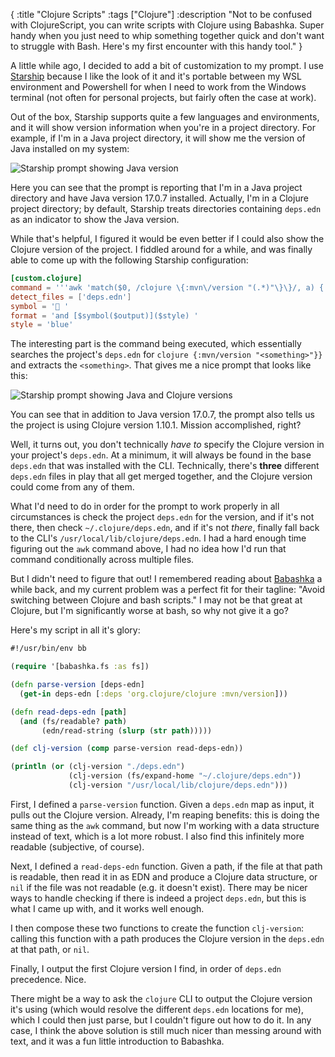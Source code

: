 {
:title "Clojure Scripts"
:tags ["Clojure"]
:description "Not to be confused with ClojureScript, you can write scripts with Clojure using Babashka. Super handy when you just need to whip something together quick and don't want to struggle with Bash. Here's my first encounter with this handy tool."
}

A little while ago, I decided to add a bit of customization to my prompt. I use [Starship](https://starship.rs/) because I like the look of it and it's portable between my WSL environment and Powershell for when I need to work from the Windows terminal (not often for personal projects, but fairly often the case at work).

Out of the box, Starship supports quite a few languages and environments, and it will show version information when you're in a project directory. For example, if I'm in a Java project directory, it will show me the version of Java installed on my system:

![Starship prompt showing Java version](../img/starship-java.gif)

Here you can see that the prompt is reporting that I'm in a Java project directory and have Java version 17.0.7 installed. Actually, I'm in a Clojure project directory; by default, Starship treats directories containing `deps.edn` as an indicator to show the Java version.

While that's helpful, I figured it would be even better if I could also show the Clojure version of the project. I fiddled around for a while, and was finally able to come up with the following Starship configuration:

```toml
[custom.clojure]
command = '''awk 'match($0, /clojure \{:mvn\/version "(.*)"\}\}/, a) { print a[1] }' deps.edn'''
detect_files = ['deps.edn']
symbol = ' '
format = 'and [$symbol($output)]($style) '
style = 'blue'
```

The interesting part is the command being executed, which essentially searches the project's `deps.edn` for `clojure {:mvn/version "<something>"}}` and extracts the `<something>`. That gives me a nice prompt that looks like this:

![Starship prompt showing Java and Clojure versions](../img/starship-clojure.gif)

You can see that in addition to Java version 17.0.7, the prompt also tells us the project is using Clojure version 1.10.1. Mission accomplished, right?

Well, it turns out, you don't technically *have to* specify the Clojure version in your project's `deps.edn`. At a minimum, it will always be found in the base `deps.edn` that was installed with the CLI. Technically, there's **three** different `deps.edn` files in play that all get merged together, and the Clojure version could come from any of them.

What I'd need to do in order for the prompt to work properly in all circumstances is check the project `deps.edn` for the version, and if it's not there, then check `~/.clojure/deps.edn`, and if it's not *there*, finally fall back to the CLI's `/usr/local/lib/clojure/deps.edn`. I had a hard enough time figuring out the `awk` command above, I had no idea how I'd run that command conditionally across multiple files.

But I didn't need to figure that out! I remembered reading about [Babashka](https://babashka.org/) a while back, and my current problem was a perfect fit for their tagline: "Avoid switching between Clojure and bash scripts." I may not be that great at Clojure, but I'm significantly worse at bash, so why not give it a go?

Here's my script in all it's glory:

```clojure
#!/usr/bin/env bb

(require '[babashka.fs :as fs])

(defn parse-version [deps-edn]
  (get-in deps-edn [:deps 'org.clojure/clojure :mvn/version]))

(defn read-deps-edn [path]
  (and (fs/readable? path)
       (edn/read-string (slurp (str path)))))

(def clj-version (comp parse-version read-deps-edn))

(println (or (clj-version "./deps.edn")
             (clj-version (fs/expand-home "~/.clojure/deps.edn"))
             (clj-version "/usr/local/lib/clojure/deps.edn")))
```

First, I defined a `parse-version` function. Given a `deps.edn` map as input, it pulls out the Clojure version. Already, I'm reaping benefits: this is doing the same thing as the `awk` command, but now I'm working with a data structure instead of text, which is a lot more robust. I also find this infinitely more readable (subjective, of course).

Next, I defined a `read-deps-edn` function. Given a path, if the file at that path is readable, then read it in as EDN and produce a Clojure data structure, or `nil` if the file was not readable (e.g. it doesn't exist). There may be nicer ways to handle checking if there is indeed a project `deps.edn`, but this is what I came up with, and it works well enough.

I then compose these two functions to create the function `clj-version`: calling this function with a path produces the Clojure version in the `deps.edn` at that path, or `nil`.

Finally, I output the first Clojure version I find, in order of `deps.edn` precedence. Nice.

There might be a way to ask the `clojure` CLI to output the Clojure version it's using (which would resolve the different `deps.edn` locations for me), which I could then just parse, but I couldn't figure out how to do it. In any case, I think the above solution is still much nicer than messing around with text, and it was a fun little introduction to Babashka.
